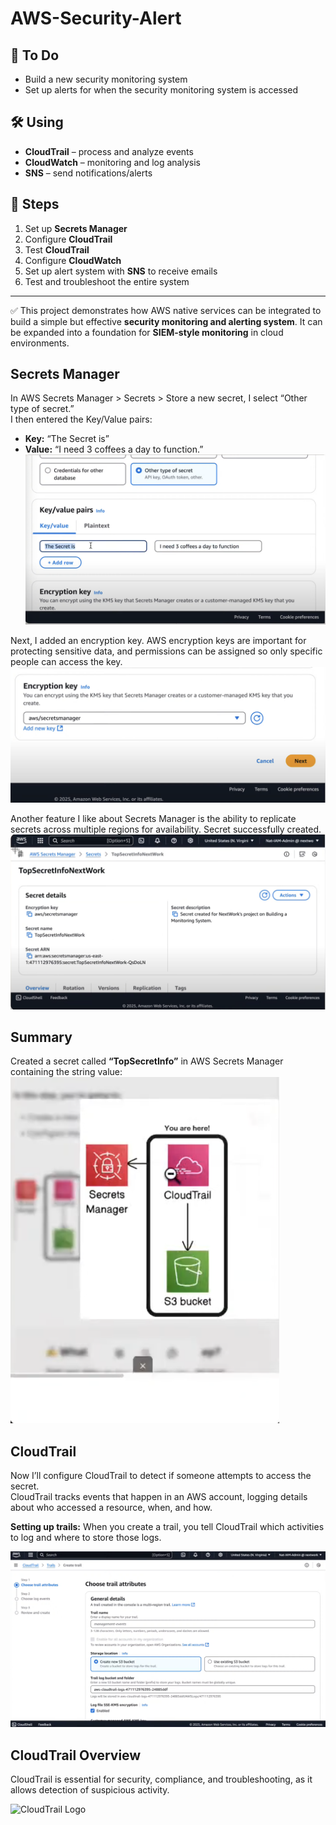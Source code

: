 # AWS-Security-Alert

## 📌 To Do
- Build a new security monitoring system  
- Set up alerts for when the security monitoring system is accessed  

## 🛠 Using
- **CloudTrail** – process and analyze events  
- **CloudWatch** – monitoring and log analysis  
- **SNS** – send notifications/alerts  

## 🚀 Steps
1. Set up **Secrets Manager**  
2. Configure **CloudTrail**  
3. Test **CloudTrail**  
4. Configure **CloudWatch**  
5. Set up alert system with **SNS** to receive emails  
6. Test and troubleshoot the entire system  

---

✅ This project demonstrates how AWS native services can be integrated to build a simple but effective **security monitoring and alerting system**. It can be expanded into a foundation for **SIEM-style monitoring** in cloud environments.

## Secrets Manager
In AWS Secrets Manager > Secrets > Store a new secret, I select “Other type of secret.”  
I then entered the Key/Value pairs:  
- **Key:** “The Secret is”  
- **Value:** “I need 3 coffees a day to function.”  
![Secret Key Value](secret-key-value.png)

Next, I added an encryption key. AWS encryption keys are important for protecting sensitive data, and permissions can be assigned so only specific people can access the key.  
![Encryption Key Setup](encryption-key.png)

Another feature I like about Secrets Manager is the ability to replicate secrets across multiple regions for availability.
Secret successfully created.
![Secret replication successful](secret-replication.png)

## Summary
Created a secret called **“TopSecretInfo”** in AWS Secrets Manager containing the string value:
![Secrets Summary Cloud Icons](secrets-summary-cloud-icons.png)

## CloudTrail

Now I’ll configure CloudTrail to detect if someone attempts to access the secret.  
CloudTrail tracks events that happen in an AWS account, logging details about who accessed a resource, when, and how.

**Setting up trails:** When you create a trail, you tell CloudTrail which activities to log and where to store those logs.  

![CloudTrail Setup](cloudtrail-setup.png) <!-- Image 5 -->
## CloudTrail Overview

CloudTrail is essential for security, compliance, and troubleshooting, as it allows detection of suspicious activity.

![CloudTrail Logo](cloudtrail-logo)

